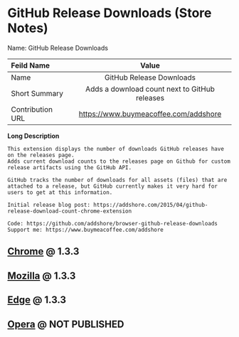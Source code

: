 # GitHub Release Downloads (Store Notes)

Name: GitHub Release Downloads


| Feild Name     | Value        |
| :------------- | :----------: |
| Name | GitHub Release Downloads   |
| Short Summary   | Adds a download count next to GitHub releases |
| Contribution URL | https://www.buymeacoffee.com/addshore |

**Long Description**

```
This extension displays the number of downloads GitHub releases have on the releases page.
Adds current download counts to the releases page on Github for custom release artifacts using the GitHub API.

GitHub tracks the number of downloads for all assets (files) that are attached to a release, but GitHub currently makes it very hard for users to get at this information.

Initial release blog post: https://addshore.com/2015/04/github-release-download-count-chrome-extension

Code: https://github.com/addshore/browser-github-release-downloads
Support me: https://www.buymeacoffee.com/addshore
```

## [Chrome](https://chrome.google.com/webstore/devconsole) @ 1.3.3

## [Mozilla](https://addons.mozilla.org/en-US/developers/) @ 1.3.3

## [Edge](https://partner.microsoft.com/en-us/dashboard/microsoftedge/overview) @ 1.3.3

## [Opera](https://addons.opera.com/developer/) @ NOT PUBLISHED
